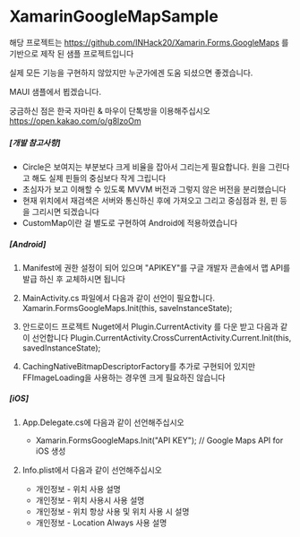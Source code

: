# XamarinGoogleMapSample

해당 프로젝트는 https://github.com/INHack20/Xamarin.Forms.GoogleMaps 를 기반으로 제작 된 샘플 프로젝트입니다

실제 모든 기능을 구현하지 않았지만 누군가에겐 도움 되셨으면 좋겠습니다.

MAUI 샘플에서 뵙겠습니다.

궁금하신 점은 한국 자마린 & 마우이 단톡방을 이용해주십시오
https://open.kakao.com/o/g8lzoOm



##### [개발 참고사항]
   - Circle은 보여지는 부분보다 크게 비율을 잡아서 그리는게 필요합니다. 원을 그린다고 해도 실제 핀들의 중심보다 작게 그립니다
   - 초심자가 보고 이해할 수 있도록 MVVM 버전과 그렇지 않은 버전을 분리했습니다
   - 현재 위치에서 재검색은 서버와 통신하신 후에 가져오고 그리고 중심점과 원, 핀 등을 그리시면 되겠습니다
   - CustomMap이란 걸 별도로 구현하여 Android에 적용하였습니다



##### [Android]

1. Manifest에 권한 설정이 되어 있으며 "APIKEY"를 구글 개발자 콘솔에서 맵 API를 발급 하신 후 교체하시면 됩니다
   <meta-data android:name="com.google.android.geo.API_KEY" android:value="APIKEY" />

2. MainActivity.cs 파일에서 다음과 같이 선언이 필요합니다.
   Xamarin.FormsGoogleMaps.Init(this, saveInstanceState);
   
3. 안드로이드 프로젝트 Nuget에서 Plugin.CurrentActivity 를 다운 받고 다음과 같이 선언합니다
   Plugin.CurrentActivity.CrossCurrentActivity.Current.Init(this, savedInstanceState);
   
4. CachingNativeBitmapDescriptorFactory를 추가로 구현되어 있지만 FFImageLoading을 사용하는 경우엔 크게 필요하진 않습니다



##### [iOS]
1. App.Delegate.cs에 다음과 같이 선언해주십시오
   - Xamarin.FormsGoogleMaps.Init("API KEY"); // Google Maps API for iOS 생성

2. Info.plist에서 다음과 같이 선언해주십시오
   - 개인정보 - 위치 사용 설명
   - 개인정보 - 위치 사용시 사용 설명
   - 개인정보 - 위치 항상 사용 및 위치 사용 시 설명
   - 개인정보 - Location Always 사용 설명
